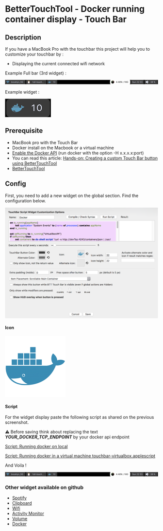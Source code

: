 # BetterTouchTool - Docker running container display - Touch Bar

## Description

If you have a MacBook Pro with the touchbar this project will help you to customize your touchbar by :
 - Displaying the current connected wifi network

Example Full bar (3rd widget) :

![config widget](./img/full-touchbar.png)

Example widget :

![screenshot](./img/screenshot-touchbar.png)


## Prerequisite

 - MacBook pro with the Touch Bar
 - Docker install on the Macbook or a virtual machine
 - [Enable the Docker API](https://success.docker.com/article/how-do-i-enable-the-remote-api-for-dockerd) (run docker with the option -H x.x.x.x:port)
 - You can read this article: [Hands-on: Creating a custom Touch Bar button using BetterTouchTool](https://9to5mac.com/2016/12/02/hands-on-custom-touch-bar-button-bettertouchtool-video/)
 - [BetterTouchTool](https://www.boastr.net/downloads/)

## Config

First, you need to add a new widget on the global section. Find the configuration below.

![config widget](./img/screenshot-config.png)

#### Icon

![icon](./icon.png)

#### Script

For the widget display paste the following script as shared on the previous screenshot.

⚠️ Before saving think about replacing the text *_________YOUR_DOCKER_TCP_ENDPOINT_________* by your docker api endpoint

[Script: Running docker on local](./touchbar.applescript)

[Script: Running docker in a virtual machine touchbar-virtualbox.applescript](./touchbar.applescript)

And Voila !

![config widget](./img/full-touchbar.png)

### Other widget available on github

- [Spotify](https://github.com/olivierodo/MBP-BTT-spotify-touchbar)
- [Clipboard](https://github.com/olivierodo/MBP-BTT-clipboard-touchbar)
- [Wifi](https://github.com/olivierodo/MBP-BTT-wifi-touchbar)
- [Activity Monitor](https://github.com/olivierodo/MBP-BTT-activity-monitor-touchbar)
- [Volume](https://github.com/olivierodo/MBP-BTT-volume-touchbar)
- [Docker](https://github.com/olivierodo/MBP-BTT-docker-touchbar)
